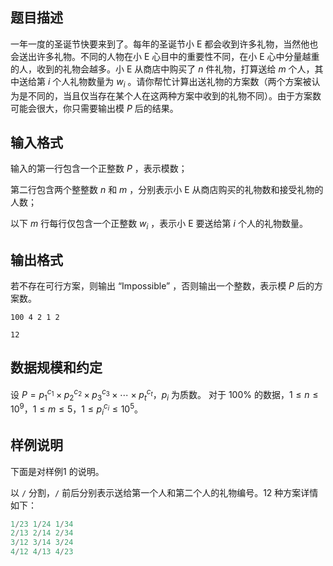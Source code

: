 ## 题目描述

一年一度的圣诞节快要来到了。每年的圣诞节小 E 都会收到许多礼物，当然他也会送出许多礼物。不同的人物在小 E 心目中的重要性不同，在小 E 心中分量越重的人，收到的礼物会越多。小 E 从商店中购买了 $n$ 件礼物，打算送给 $m$ 个人，其中送给第 $i$ 个人礼物数量为 $w_i$ 。请你帮忙计算出送礼物的方案数（两个方案被认为是不同的，当且仅当存在某个人在这两种方案中收到的礼物不同）。由于方案数可能会很大，你只需要输出模 $P$ 后的结果。

## 输入格式

输入的第一行包含一个正整数 $P$ ，表示模数；

第二行包含两个整整数 $n$ 和 $m$ ，分别表示小 E 从商店购买的礼物数和接受礼物的人数；

以下 $m$ 行每行仅包含一个正整数 $w_i$ ，表示小 E 要送给第 $i$ 个人的礼物数量。

## 输出格式

若不存在可行方案，则输出 “Impossible” ，否则输出一个整数，表示模 $P$ 后的方案数。

```input1
100 4 2 1 2
```

```output1
12
```

## 数据规模和约定

设 $P=p_1^{c_1} \times  p_2^{c_2} \times  p_3^{c_3} \times  \cdots \times p_t ^ {c_t}$，$p_i$ 为质数。
对于 $100\%$ 的数据，$1\le n\le 10^9$，$1\le m\le 5$，$1\le p_i^{c_i}\le 10^5$。

## 样例说明

下面是对样例$1$ 的说明。

以 `/` 分割，`/` 前后分别表示送给第一个人和第二个人的礼物编号。$12$ 种方案详情如下：

```cpp
1/23 1/24 1/34
2/13 2/14 2/34
3/12 3/14 3/24
4/12 4/13 4/23
```

